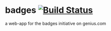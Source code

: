 # badges [![Build Status](https://travis-ci.org/nnmrts/badges.svg?branch=master)](https://travis-ci.org/nnmrts/badges)
a web-app for the badges initiative on genius.com

